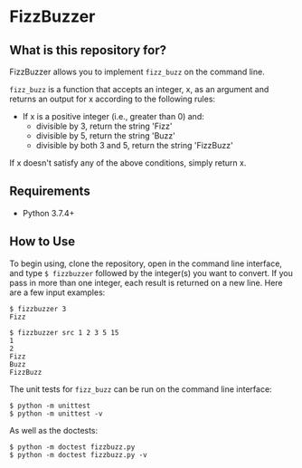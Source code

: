 # FizzBuzzer

## What is this repository for?

FizzBuzzer allows you to implement ``fizz_buzz`` on the command line.

``fizz_buzz`` is a function that accepts an integer, x, as an argument and returns an output for x according to the following rules:
* If x is a positive integer (i.e., greater than 0) and:
    * divisible by 3, return the string 'Fizz'
    * divisible by 5, return the string 'Buzz'
    * divisible by both 3 and 5, return the string 'FizzBuzz'

If x doesn't satisfy any of the above conditions, simply return x.

## Requirements

* Python 3.7.4+

## How to Use
To begin using, clone the repository, open in the command line interface, and type `$ fizzbuzzer` followed by the integer(s) you want to convert. If you pass in more than one integer, each result is returned on a new line. Here are a few input examples:

```
$ fizzbuzzer 3   
Fizz

$ fizzbuzzer src 1 2 3 5 15
1
2
Fizz
Buzz
FizzBuzz
```

The unit tests for ``fizz_buzz`` can be run on the command line interface:

```
$ python -m unittest
$ python -m unittest -v
```

As well as the doctests:

```
$ python -m doctest fizzbuzz.py 
$ python -m doctest fizzbuzz.py -v
```